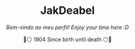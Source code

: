 <h1 align="center">JakDeabel</h1>
<p align="center"><i>Bem-vindo ao meu perfil! Enjoy your time here :D</i></p>
<div align="center">
  <a/>🔴⚪️ 1904 Since birth until death ⚪️🔴</a>
</div>
